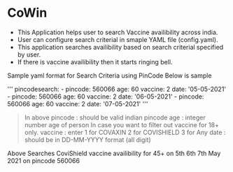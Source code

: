 # CoWin

- This Application helps user to search Vaccine availibility across india. 
- User can configure search criterial in smaple YAML file (config.yaml). 
- This application searches availibility based on search criterial specified by user.
- If there is vaccine availibility then it starts ringing bell.

Sample yaml format for Search Criteria using PinCode Below is sample 

'''
pincodesearch:
    -   pincode: 560066
        age: 60
        vaccine: 2
        date: '05-05-2021'
    -   pincode: 560066
        age: 60
        vaccine: 2
        date: '06-05-2021'
    -   pincode: 560066
        age: 60
        vaccine: 2
        date: '07-05-2021'
 '''
 
 > In above 
 > pincode : should be valid indian pincode
 > age : integer number age of person In case you want to filter out vaccine for 18+ only.
 > vaccine : enter 1 for COVAXIN 2 for COVISHIELD 3 for Any
 > date : should be in DD-MM-YYYY format (all digit)
 > 

Above Searches CoviShield vaccine availibility for 45+ on 5th 6th 7th May 2021 on pincode 560066
